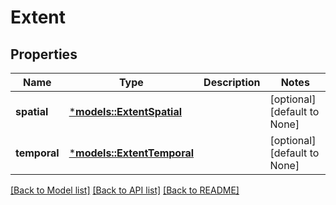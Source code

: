 # Extent

## Properties
Name | Type | Description | Notes
------------ | ------------- | ------------- | -------------
**spatial** | [***models::ExtentSpatial**](extent_spatial.md) |  | [optional] [default to None]
**temporal** | [***models::ExtentTemporal**](extent_temporal.md) |  | [optional] [default to None]

[[Back to Model list]](../README.md#documentation-for-models) [[Back to API list]](../README.md#documentation-for-api-endpoints) [[Back to README]](../README.md)


